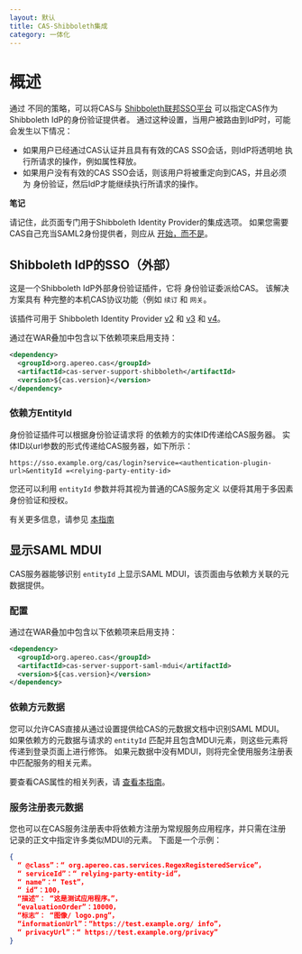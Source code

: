 ```yaml
---
layout: 默认
title: CAS-Shibboleth集成
category: 一体化
---
```


# 概述

通过 不同的策略，可以将CAS与 [Shibboleth联邦SSO平台](http://shibboleth.net/) 可以指定CAS作为Shibboleth IdP的身份验证提供者。 通过这种设置，当用户被路由到IdP时，可能会发生以下情况：

- 如果用户已经通过CAS认证并且具有有效的CAS SSO会话，则IdP将透明地 执行所请求的操作，例如属性释放。
- 如果用户没有有效的CAS SSO会话，则该用户将被重定向到CAS，并且必须为 身份验证，然后IdP才能继续执行所请求的操作。

<div class="alert alert-info"><strong>笔记</strong><p>请记住，此页面专门用于Shibboleth Identity Provider的集成选项。 如果您需要CAS自己充当SAML2身份提供者，则应从 <a href="../installation/Configuring-SAML2-Authentication.html">开始，而不是</a>。</p></div>

## Shibboleth IdP的SSO（外部）

这是一个Shibboleth IdP外部身份验证插件，它将 身份验证委派给CAS。 该解决方案具有 种完整的本机CAS协议功能（例如 `续订` 和 `网关`。

该插件可用于 Shibboleth Identity Provider [v2](https://github.com/Unicon/shib-cas-authn2) 和 [v3](https://github.com/Unicon/shib-cas-authn3) 和 [v4](https://github.com/Unicon/shib-cas-authn)。

通过在WAR叠加中包含以下依赖项来启用支持：

```xml
<dependency>
  <groupId>org.apereo.cas</groupId>
  <artifactId>cas-server-support-shibboleth</artifactId>
  <version>${cas.version}</version>
</dependency>
```

### 依赖方EntityId

身份验证插件可以根据身份验证请求将 的依赖方的实体ID传递给CAS服务器。 实体ID以url参数的形式传递给CAS服务器，如下所示：

```
https://sso.example.org/cas/login?service=<authentication-plugin-url>&entityId =<relying-party-entity-id>
```

您还可以利用 `entityId` 参数并将其视为普通的CAS服务定义 以便将其用于多因素身份验证和授权。

有关更多信息，请参见 [本指南](../mfa/Configuring-Multifactor-Authentication-Triggers.html)

## 显示SAML MDUI

CAS服务器能够识别 `entityId` 上显示SAML MDUI，该页面由与依赖方关联的元数据提供。

### 配置

通过在WAR叠加中包含以下依赖项来启用支持：

```xml
<dependency>
  <groupId>org.apereo.cas</groupId>
  <artifactId>cas-server-support-saml-mdui</artifactId>
  <version>${cas.version}</version>
</dependency>
```

### 依赖方元数据

您可以允许CAS直接从通过设置提供给CAS的元数据文档中识别SAML MDUI。 如果依赖方的元数据与请求的 `entityId` 匹配并且包含MDUI元素，则这些元素将传递到登录页面上进行修饰。 如果元数据中没有MDUI，则将完全使用服务注册表中匹配服务的相关元素。

要查看CAS属性的相关列表，请 [查看本指南](../configuration/Configuration-Properties.html#saml-metadata-ui)。

### 服务注册表元数据

您也可以在CAS服务注册表中将依赖方注册为常规服务应用程序，并只需在注册记录的正文中指定许多类似MDUI的元素。 下面是一个示例：

```json
{
  “ @class”：“ org.apereo.cas.services.RegexRegisteredService”，
  “ serviceId”：“ relying-party-entity-id”，
  “ name”：“ Test”，
  “ id”：100，
  “描述”： “这是测试应用程序。”，
  “evaluationOrder”：10000，
  “标志”： “图像/ logo.png”，
  “informationUrl”：“https://test.example.org/ info”，
  “ privacyUrl”：“ https://test.example.org/privacy”
}
```
